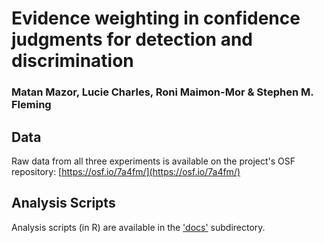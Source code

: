 # Evidence weighting in confidence judgments for detection and discrimination
### Matan Mazor, Lucie Charles, Roni Maimon-Mor & Stephen M. Fleming

## Data
Raw data from all three experiments is available on the project's OSF repository: [https://osf.io/7a4fm/](https://osf.io/7a4fm/)

## Analysis Scripts
Analysis scripts (in R) are available in the ['docs'](https://github.com/matanmazor/reverseCorrelation/blob/main/docs/reverseCorrelationPaper.Rmd) subdirectory.
